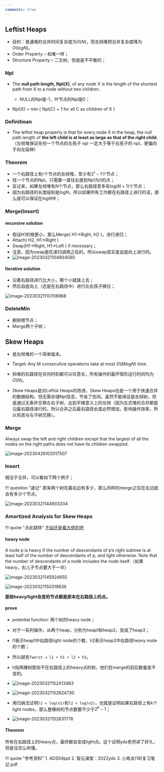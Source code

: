 ```yaml
---
comments: true
---
```

## Leftist Heaps
- 目的：普通堆的合并时间复杂度为$O(N)$，而左倾堆把合并复杂度降为$O(logN)$。
- Order Property – 和堆一样；
- Structure Property – 二叉树，但是是不平衡的；

### Npl

- The **null path length, Npl(X)**, of any node X is the length of the shortest path from X to a node without two children. 
    - NULL的Npl是-1，叶节点的Npl是0；

- Npl(X) = min { Npl(C) + 1 for all C as children of X }

### Definitioan

- The leftist heap property is that for every node X in the heap, the null path length of **the left child is at least as large as that of the right child**.（左倾堆保证任何一个节点的左孩子 npl 一定大于等于右孩子的 npl，更偏向于向左延伸）

### Theorem

- 一个右路径上有$r$个节点的左倾堆，至少有$2^r-1$个节点；
- 找一个节点的Npl，只需要一直往右直到Npl为0的点；
- 反过来，如果左倾堆有$N$个节点，那么右路径至多有$log(N+1)$个节点；
- 因为右路径的长度级别是$logN$，所以如果所有工作都在右路径上进行的话，那么就可以保证在$logN$中；

### Merge(Insert)

#### recursive solution

- 假设H1的根更小，那么Merge( H1->Right, H2 )，进行递归；
- Attach( H2, H1->Right )
- Swap(H1->Right, H1->Left ) if necessary；
- 注意，因为swap是在递归调用之后的，所以swap其实是自底向上进行的。
- ![image-20230321104904580](../img/3.17/image-20230321104904580.png)

#### Iterative solution

- 沿着右路径进行比大小，哪个小就接上去；
- 然后自底向上（还是在右路径中）进行左右孩子换位；

![image-20230321110708968](../img/3.17/image-20230321110708968.png)

### DeleteMin

- 删除根节点；
- Merge两个子树；

## Skew Heaps

- 是左倾堆的一个简单版本。 

- Target: Any M consecutive operations take at most $O(M log N)$ time.

- 斜堆的右路径在任何时刻都可以任意长，所有操作的最坏情形运行时间均为$O(N)$。

- Skew Heaps是对Leftist Heaps的改进，Skew Heaps也是一个用于快速合并的数据结构，但无需存储Npl信息，节省了空间。虽然不能保证是左倾树，但是通过无条件交换左右子树，达到平摊意义上的左倾（因为左式堆的合并都是沿最右路径进行的，所以合并之后最右路径长度必然增加，影响操作效率，所以将其与左子树交换）。

### Merge

Always swap the left and right children except that the largest of all the nodes on the right paths does not have its children swapped. 

![image-20230426102017507](../img/4.26/image-20230426102017507.png)

### Insert

相当于合并，可以看如下两个例子；

!!! question "速记"
    原来两个树在最右边有多少，那么同样的merge之后在左边就会有多少个节点。


![image-20230321144903204](../img/3.17/image-20230321144903204.png)

### Amortized Analysis for Skew Heaps

!!! quote "点此跳转"
    [不如还是看大佬的吧](https://note.isshikih.top/cour_note/D2CX_AdvancedDataStructure/Lec04/#合理性分析)

#### heavy node

A node p is heavy if the number of descendants of p’s right subtree is at least half of the number of descendants of p, and light otherwise.  Note that the number of descendants of a node includes the node itself.（如果heavy，右儿子节点要大于一半）

![image-20230321145924655](../img/3.17/image-20230321145924655.png)

![image-20230321150319836](../img/3.17/image-20230321150319836.png)

**那些heavy/light会变的节点都是原本在右路径上的点。**

#### prove

- potential function: 两个树的heavy node；
- 对于一系列操作，从两个heap，分别为heap1和heap2，变成了heap3；
- l1表示heap1中右路径light node的个数，h2表示heap2中右路径heavy node的个数；
- 所以就有`Tworst = l1 + h1 + l2 + h2`。
- h指两棵树那些不在右路径上的heavy点的和，他们在merge的前后数量是不变的。
- ![image-20230321152413463](../img/3.17/image-20230321152413463.png)

- ![image-20230321152624730](../img/3.17/image-20230321152624730.png)
- 用归纳法证明`l1 < log(n1)`和`l2 < log(n2)`，也就是证明如果右路径上有k个light nodes，那么整棵树的节点数要不少于$2^k-1$；
- ![image-20230321152631778](../img/3.17/image-20230321152631778.png)

#### Theorem

所有在右路径上的heavy点，最终都会变成light点。这个证明yds老师讲了好久，但是没怎么听懂。


!!! quote "参考资料"
    1. ADS04ppt
    2. 智云课堂：2022yds
    3. 小角龙(18)复习笔记.pdf

